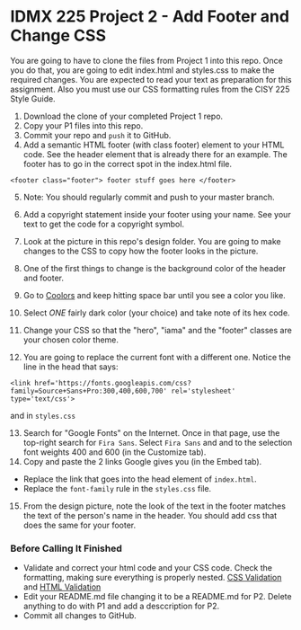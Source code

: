 # IDMX 225 Project 2 - Add Footer and Change CSS

You are going to have to clone the files from Project 1 into this repo. Once you do that, you are going to edit index.html and styles.css to make the required changes. You are expected to read your text as preparation for this assignment. Also you must use our CSS formatting rules from the CISY 225 Style Guide.

1. Download the clone of your completed Project 1 repo.
2. Copy your P1 files into this repo.
3. Commit your repo and `push` it to GitHub.
4. Add a semantic HTML footer (with class footer) element to your HTML code. See the header element that is already there for an example. The footer has to go in the correct spot in the index.html file.


`<footer class="footer"> footer stuff goes here </footer>`

5. Note: You should regularly commit and push to your master branch.
6. Add a copyright statement inside your footer using your name. See your text to get the code for a copyright symbol.
7. Look at the picture in this repo's design folder. You are going to make changes to the CSS to copy how the footer looks in the picture.

8. One of the first things to change is the background color of the header and footer.
9. Go to [Coolors](https://coolors.co/app) and keep hitting space bar until you see a color you like.
10. Select _ONE_ fairly dark color (your choice) and take note of its hex code. 
11. Change your CSS so that the "hero", "iama" and the "footer" classes are your chosen color theme.
12. You are going to replace the current font with a different one. Notice the line in the head that says:

`<link href='https://fonts.googleapis.com/css?family=Source+Sans+Pro:300,400,600,700' rel='stylesheet' type='text/css'>`

and in `styles.css`


13. Search for "Google Fonts" on the Internet. Once in that page, use the top-right search for `Fira Sans`. Select `Fira Sans` and and to the selection font weights 400 and 600 (in the Customize tab).
14. Copy and paste the 2 links Google gives you (in the Embed tab).
- Replace the link that goes into the head element of `index.html`.
- Replace the `font-family` rule in the `styles.css` file.
15. From the design picture, note the look of the text in the footer matches the text of the person's name in the header. You should add css that does the same for your footer.

### Before Calling It Finished
* Validate and correct your html code and your CSS code. Check the formatting, making sure everything is properly nested. [CSS Validation](https://jigsaw.w3.org/css-validator/) and [HTML Validation](https://jigsaw.w3.org/css-validator/)
* Edit your README.md file changing it to be a README.md for P2. Delete anything to do with P1 and add a desccription for P2.
* Commit all changes to GitHub. 

